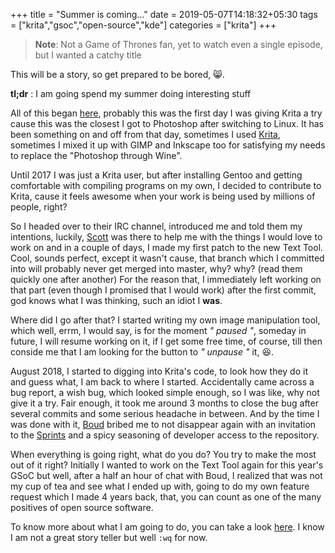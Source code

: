 +++
title = "Summer is coming..."
date = 2019-05-07T14:18:32+05:30
tags = ["krita","gsoc","open-source","kde"]
categories = ["krita"]
+++

> **Note**: Not a Game of Thrones fan, yet to watch even a single episode, but I wanted a catchy title

This will be a story, so get prepared to be bored, :smile_cat:.

**tl;dr** :  I am going spend my summer doing interesting stuff

All of this began [here](<https://forum.kde.org/viewtopic.php?f=156&t=126095#p333692>), probably this was the first day I was giving Krita a try cause this was the closest I got to Photoshop after switching to Linux. It has been something on and off from that day, sometimes I used [Krita](https://krita.org/en/), sometimes I mixed it up with GIMP and Inkscape too for satisfying my needs to replace the "Photoshop through Wine". 

Until 2017 I was just a Krita user, but after installing Gentoo and getting comfortable with compiling programs on my own, I decided to contribute to Krita, cause it feels awesome when your work is being used by millions of people, right?

So I headed over to their IRC channel, introduced me and told them my intentions, luckily, [Scott](https://twitter.com/scottpetrovic) was there to help me with the things I would love to work on and in a couple of days, I made my first patch to the new Text Tool. Cool, sounds perfect, except it wasn't cause, that branch which I committed into will probably never get merged into master, why? why? (read them quickly one after another) For the reason that, I immediately left working on that part (even though I promised that I would work) after the first commit, god knows what I was thinking, such an idiot I **was**.

Where did I go after that? I started writing my own image manipulation tool, which well, errm, I would say, is for the moment *" paused "*, someday in future, I will resume working on it, if I get some free time, of course, till then conside me that I am looking for the button to *" unpause "* it, :laughing:.

August 2018, I started to digging into Krita's code, to look how they do it and guess what, I am back to where I started. Accidentally came across a bug report, a wish bug, which looked simple enough, so I was like, why not give it a try. Fair enough, it took me around 3 months to close the bug after several commits and some serious headache in between. And by the time I was done with it, [Boud](https://twitter.com/boudewijnrempt) bribed me to not disappear again with an invitation to the [Sprints](https://community.kde.org/Krita/Sprint2019) and a spicy seasoning of developer access to the repository.

When everything is going right, what do you do? You try to make the most out of it right? Initially I wanted to work on the Text Tool again for this year's GSoC but well, after a half an hour of chat with Boud, I realized that was not my cup of tea and see what I ended up with, going to do my own feature request which I made 4 years back, that, you can count as one of the many positives of open source software.

To know more about what I am going to do, you can take a look [here](https://docs.google.com/document/d/1AF1U1Qb8JKS6Ky8pC_daDgeMDBrzVU8C7ulK_-0kg28/edit?usp=sharing). I know I am not a great story teller but well `:wq` for now.
